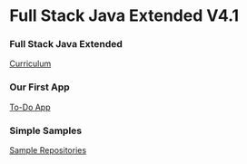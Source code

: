 # Full Stack Java Extended V4.1

### Full Stack Java Extended
[Curriculum](./curriculum.md)

### Our First App
[To-Do App](./to-do-app/)

### Simple Samples
[Sample Repositories](https://github.com/simple-samples)

